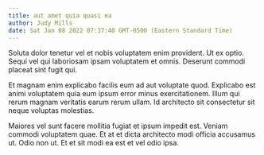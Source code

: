 ```yaml
---
title: aut amet quia quasi ea
author: Judy Mills
date: Sat Jan 08 2022 07:37:40 GMT-0500 (Eastern Standard Time)
---
```

Soluta dolor tenetur vel et nobis voluptatem enim provident. Ut ex optio. Sequi vel qui laboriosam ipsam voluptatem et omnis. Deserunt commodi placeat sint fugit qui.

 Et magnam enim explicabo facilis eum ad aut voluptate quod. Explicabo est animi voluptatem quia eum ipsum error minus exercitationem. Illum qui rerum magnam veritatis earum rerum ullam. Id architecto sit consectetur sit neque voluptas molestias.

 Maiores vel sunt facere mollitia fugiat et ipsum impedit est. Veniam commodi voluptatem quae. Et at et dicta architecto modi officia accusamus ut. Odio non ut. Et et sit modi ea est et vel odio ipsa.